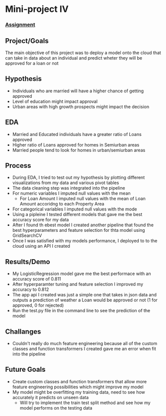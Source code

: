 # Mini-project IV

### [Assignment](assignment.md)

## Project/Goals
The main objective of this project was to deploy a model onto the cloud that can take in data about an individual and predict wheter they will be approved for a loan or not
## Hypothesis
- Individuals who are married will have a higher chance of getting approved
- Level of education might impact approval
- Urban areas with high growth prospects might impact the decision

## EDA 
- Married and Educated individuals have a greater ratio of Loans approved 
- Higher ratio of Loans approved for homes in Semiurban areas
- Married people tend to look for homes in urban/semiurban areas



## Process
- During EDA, I tried to test out my hypothesis by plotting different visualizations from my data and various pivot tables
- The data cleaning step was integrated into the pipeline
- For numeric variables I imputed null values with the mean
    - For Loan Amount I imputed null values with the mean of Loan Amount accoridng to each Property Area
- For categorical variables I imputed null values with the mode
- Using a pipleine I tested different models that gave me the best accuracy score for my data
- After I found th ebest model I created another pipeline that found the best hyperparameters and feature selection for thta model using GridSearchCV
- Once I was satisfied with my models performance, I deployed to to the cloud using an API I created

## Results/Demo
- My LogisticRegression model gave me the best performace with an accuracy score of 0.811
- After hyperparamter tuning and feature selection I improved my accuracy to 0.812
- The app api I created was just a simple one that takes in json data and outputs a prediction of weather a Loan would be approved or not (1 for approved, 0 for rejected)
- Run the test.py file in the command line to see the prediction of the model

## Challanges 
- Couldn't really do much feature engineering because all of the custom classes and function transformers I created gave me an error when fit into the pipeline

## Future Goals
- Create custom classes and function transformers that allow more feature engineering possibilities which might improve my model
- My model might be overfitting my training data, need to see how accurately it predicts on unseen data
    - Will try to implement the train test split method and see how my model performs on the testing data
